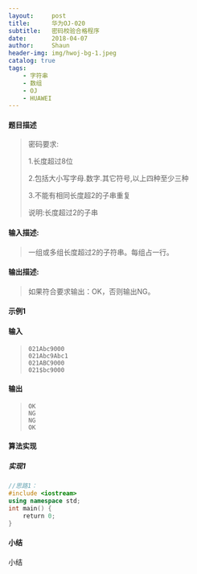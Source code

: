 ```yaml
---
layout:     post
title:      华为OJ-020
subtitle:   密码校验合格程序
date:       2018-04-07
author:     Shaun
header-img: img/hwoj-bg-1.jpeg
catalog: true
tags:
    - 字符串
    - 数组
    - OJ
    - HUAWEI
---
```



#### 题目描述

> 密码要求:
>
> 1.长度超过8位
>
> 2.包括大小写字母.数字.其它符号,以上四种至少三种
>
> 3.不能有相同长度超2的子串重复
>
> 说明:长度超过2的子串

#### 输入描述:

> 一组或多组长度超过2的子符串。每组占一行。

#### 输出描述:

> 如果符合要求输出：OK，否则输出NG。

#### 示例1

#### 输入

> ```
> 021Abc9000
> 021Abc9Abc1
> 021ABC9000
> 021$bc9000
> ```

#### 输出

> ```
> OK
> NG
> NG
> OK
> ```



#### 算法实现



##### 实现1

```C++
//思路1：
#include <iostream>
using namespace std;
int main() {
    return 0;
}
```




#### 小结

小结






